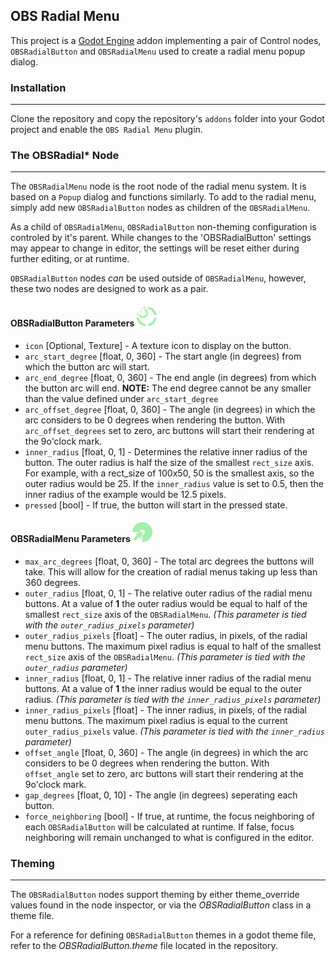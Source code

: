 ## OBS Radial Menu

This project is a [Godot Engine](https://godotengine.org/) addon implementing a pair of Control nodes, `OBSRadialButton` and `OBSRadialMenu` used to create a radial menu popup dialog.

### Installation
---
Clone the repository and copy the repository's `addons` folder into your Godot project and enable the `OBS Radial Menu` plugin.

### The OBSRadial* Node
---
The `OBSRadialMenu` node is the root node of the radial menu system. It is based on a `Popup` dialog and functions similarly. To add to the radial menu, simply add new `OBSRadialButton` nodes as children of the `OBSRadialMenu`.

As a child of `OBSRadialMenu`, `OBSRadialButton` non-theming configuration is controled by it's parent. While changes to the 'OBSRadialButton' settings may appear to change in editor, the settings will be reset either during further editing, or at runtime.

`OBSRadialButton` nodes *can* be used outside of `OBSRadialMenu`, however, these two nodes are designed to work as a pair.

#### OBSRadialButton Parameters ![Menu Icon](./addons/obs_radial_menu/assets/icons/icon_obsradialmenu.svg?raw=true&sanitize=true)

* `icon` [Optional, Texture] - A texture icon to display on the button.
* `arc_start_degree` [float, 0, 360] - The start angle (in degrees) from which the button arc will start.
* `arc_end_degree` [float, 0, 360] - The end angle (in degrees) from which the button arc will end. **NOTE:** The end degree cannot be any smaller than the value defined under `arc_start_degree`
* `arc_offset_degree` [float, 0, 360] - The angle (in degrees) in which the arc considers to be 0 degrees when rendering the button. With `arc_offset_degrees` set to zero, arc buttons will start their rendering at the 9o'clock mark.
* `inner_radius` [float, 0, 1] - Determines the relative inner radius of the button. The outer radius is half the size of the smallest `rect_size` axis. For example, with a rect_size of 100x50, 50 is the smallest axis, so the outer radius would be 25. If the `inner_radius` value is set to 0.5, then the inner radius of the example would be 12.5 pixels.
* `pressed` [bool] - If true, the button will start in the pressed state. 

#### OBSRadialMenu Parameters ![Menu Icon](./addons/obs_radial_menu/assets/icons/icon_obsradialbutton.svg?raw=true&sanitize=true)
* `max_arc_degrees` [float, 0, 360] - The total arc degrees the buttons will take. This will allow for the creation of radial menus taking up less than 360 degrees.
* `outer_radius` [float, 0, 1] - The relative outer radius of the radial menu buttons. At a value of **1** the outer radius would be equal to half of the smallest `rect_size` axis of the `OBSRadialMenu`. *(This parameter is tied with the `outer_radius_pixels` parameter)*
* `outer_radius_pixels` [float] - The outer radius, in pixels, of the radial menu buttons. The maximum pixel radius is equal to half of the smallest `rect_size` axis of the `OBSRadialMenu`. *(This parameter is tied with the `outer_radius` parameter)*
* `inner_radius` [float, 0, 1] - The relative inner radius of the radial menu buttons. At a value of **1** the inner radius would be equal to the outer radius. *(This parameter is tied with the `inner_radius_pixels` parameter)*
* `inner_radius_pixels` [float] - The inner radius, in pixels, of the radial menu buttons. The maximum pixel radius is equal to the current `outer_radius_pixels` value. *(This parameter is tied with the `inner_radius` parameter)*
* `offset_angle` [float, 0, 360] - The angle (in degrees) in which the arc considers to be 0 degrees when rendering the button. With `offset_angle` set to zero, arc buttons will start their rendering at the 9o'clock mark.
* `gap_degrees` [float, 0, 10] - The angle (in degrees) seperating each button.
* `force_neighboring` [bool] - If true, at runtime, the focus neighboring of each `OBSRadialButton` will be calculated at runtime. If false, focus neighboring will remain unchanged to what is configured in the editor.

### Theming
---
The `OBSRadialButton` nodes support theming by either theme_override values found in the node inspector, or via the *OBSRadialButton* class in a theme file.

For a reference for defining `OBSRadialButton` themes in a godot theme file, refer to the *OBSRadialButton.theme* file located in the repository.

